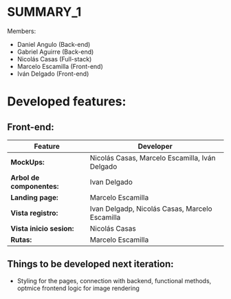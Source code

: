 # SUMMARY_1

Members:
- Daniel Angulo (Back-end)
- Gabriel Aguirre (Back-end)
- Nicolás Casas (Full-stack)
- Marcelo Escamilla (Front-end)
- Iván Delgado (Front-end)

# Developed features:
## Front-end:
|Feature|Developer|
|------------------------------|----------------------------------------|
|**MockUps:**|Nicolás Casas, Marcelo Escamilla, Iván Delgado|
|**Arbol de componentes:** |Ivan Delgado|
|**Landing page:** |Marcelo Escamilla|
|**Vista registro:**|Ivan Delgadp, Nicolás Casas, Marcelo Escamilla|
|**Vista inicio sesion:** |Nicolás Casas|
|**Rutas:** |Marcelo Escamilla|
## Things to be developed next iteration:
  - Styling for the pages, connection with backend, functional methods, optmice frontend logic for image rendering
